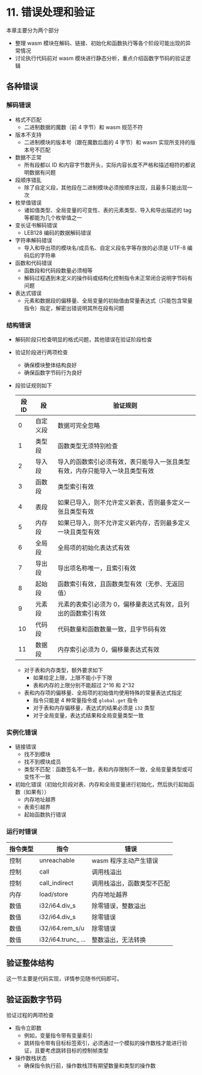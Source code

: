 # 11. 错误处理和验证

本章主要分为两个部分
- 整理 wasm 模块在解码、链接、初始化和函数执行等各个阶段可能出现的异常情况
- 讨论执行代码前对 wasm 模块进行静态分析，重点介绍函数字节码的验证逻辑

## 各种错误
### 解码错误
- 格式不匹配
  - 二进制数据的魔数（前 4 字节）和 wasm 规范不符
- 版本不支持
  - 二进制模块的版本号（跟在魔数后面的 4 字节）和 wasm 实现所支持的版本号不匹配
- 数据不正常
  - 所有段都以 ID 和内容字节数开头，实际内容长度不严格和描述相符的都说明数据有问题
- 段顺序错乱
  - 除了自定义段，其他段在二进制模块必须按顺序出现，且最多只能出现一次
- 枚举值错误
  - 诸如值类型、全局变量的可变性、表的元素类型、导入和导出描述的 tag 等都能为几个枚举值之一
- 变长证书解码错误
  - LEB128 编码的数据解码错误
- 字符串解码错误
  - 导入和导出项的模块名/成员名、自定义段名字等存放的必须是 UTF-8 编码后的字符串
- 函数和代码错误
  - 函数段和代码段数量必须相等
  - 解码过程遇到未定义的操作码或结构化控制指令未正常闭合说明字节码有问题
- 表达式错误
  - 元素和数据段的偏移量、全局变量的初始值由常量表达式（只能包含常量指令）指定，解密出错说明其所在段有问题

### 结构错误
- 解码阶段只检查明显的格式问题，其他错误在验证阶段检查
- 验证阶段进行两项检查
  - 确保模块整体结构良好
  - 确保函数字节码行为良好
- 段验证规则如下

    段 ID | 段 | 验证规则
    ------|----|--------
    0 | 自定义段 | 数据可完全忽略
    1 | 类型段 | 函数类型无须特别检查
    2 | 导入段 | 导入的函数索引必须有效，表只能导入一张且类型有效，内存只能导入一块且类型有效
    3 | 函数段 | 类型索引有效
    4 | 表段 | 如果已导入，则不允许定义新表，否则最多定义一张且类型有效
    5 | 内存段 | 如果已导入，则不允许定义新内存，否则最多定义一块且类型有效
    6 | 全局段 | 全局项的初始化表达式有效
    7 | 导出段 | 导出项名称唯一，且索引有效
    8 | 起始段 | 函数索引有效，且函数类型有效（无参、无返回值）
    9 | 元素段 | 元素的表索引必须为 0，偏移量表达式有效，且列出的函数索引有效
    10 | 代码段 | 代码数量和函数数量一致，且字节码有效
    11 | 数据段 | 内存索引必须为 0，偏移量表达式有效

    - 对于表和内存类型，额外要求如下
      - 如果给定上限，上限不能小于下限
      - 表和内存的上限分别不能超过 2^16 和 2^32
    - 表和内存项的偏移量、全局项的初始值均使用特殊的常量表达式指定
      - 指令只能是 4 种常量指令或 `global.get` 指令
      - 对于表和内存偏移量，表达式的结果必须是 `i32` 类型
      - 对于全局变量，表达式结果和全局变量类型一致

### 实例化错误

- 链接错误
  - 找不到模块
  - 找不到模块成员
  - 类型不匹配：函数签名不一致，表和内存限制不一致，全局变量类型或可变性不一致
- 初始化错误（初始化阶段对表、内存和全局变量进行初始化，然后执行起始函数（如果有））
  - 内存地址越界
  - 表索引越界
  - 起始函数执行错误

### 运行时错误

指令类型 | 指令 | 错误
--------|------|---------
控制 | unreachable | wasm 程序主动产生错误
控制 | call | 调用栈溢出
控制 | call_indirect | 调用栈溢出，函数类型不匹配
内存 | load/store | 内存地址越界
数值 | i32/i64.div_s | 除零错误，整数溢出
数值 | i32/i64.div_s | 除零错误
数值 | i32/i64.rem_s/u | 除零错误
数值 | i32/i64.trunc_ ... | 整数溢出，无法转换

## 验证整体结构
这一节主要是代码实现，详情参见随书代码即可。

## 验证函数字节码

验证过程的两项检查
- 指令立即数
  - 例如，变量指令带有变量索引
  - 跳转指令带有目标标签索引，必须通过一个模拟的操作数栈才能进行验证，且要考虑跳转目标的控制帧类型
- 操作数栈状态
  - 确保指令执行前，操作数栈顶有期望数量和类型的操作数
